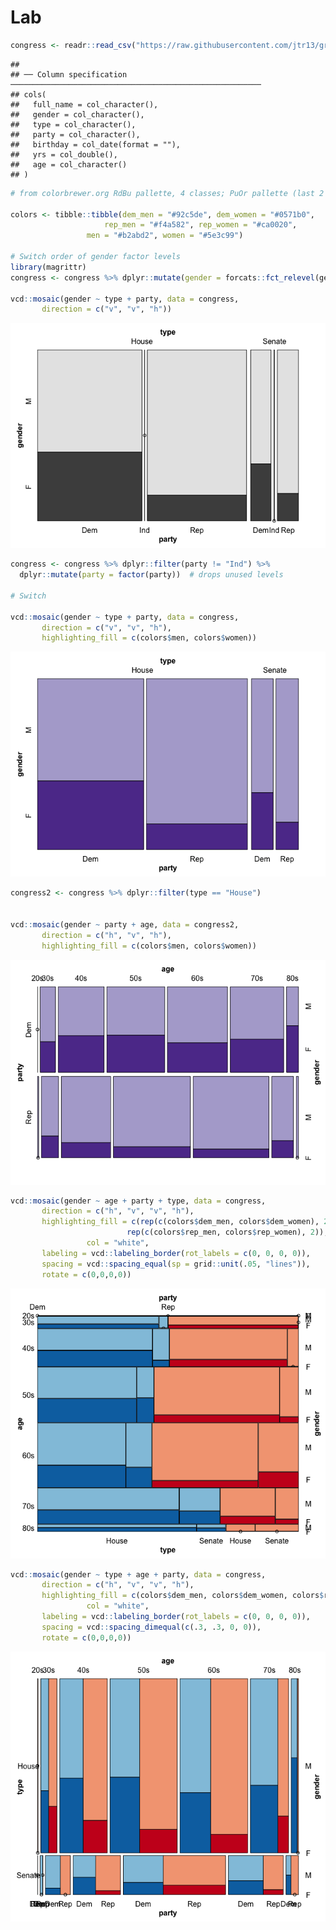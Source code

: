 Lab
================


``` r
congress <- readr::read_csv("https://raw.githubusercontent.com/jtr13/graphcat/main/data/congress.csv")
```

    ## 
    ## ── Column specification ────────────────────────────────────────────────────────
    ## cols(
    ##   full_name = col_character(),
    ##   gender = col_character(),
    ##   type = col_character(),
    ##   party = col_character(),
    ##   birthday = col_date(format = ""),
    ##   yrs = col_double(),
    ##   age = col_character()
    ## )

``` r
# from colorbrewer.org RdBu pallette, 4 classes; PuOr pallette (last 2 of 4 classes)

colors <- tibble::tibble(dem_men = "#92c5de", dem_women = "#0571b0",
                     rep_men = "#f4a582", rep_women = "#ca0020",
                 men = "#b2abd2", women = "#5e3c99")

# Switch order of gender factor levels
library(magrittr)
congress <- congress %>% dplyr::mutate(gender = forcats::fct_relevel(gender, "M"))

vcd::mosaic(gender ~ type + party, data = congress, 
       direction = c("v", "v", "h"))
```

![](lab-solutions_files/figure-gfm/unnamed-chunk-1-1.png)<!-- -->

``` r
congress <- congress %>% dplyr::filter(party != "Ind") %>% 
  dplyr::mutate(party = factor(party))  # drops unused levels

# Switch

vcd::mosaic(gender ~ type + party, data = congress, 
       direction = c("v", "v", "h"),
       highlighting_fill = c(colors$men, colors$women))
```

![](lab-solutions_files/figure-gfm/unnamed-chunk-2-1.png)<!-- -->

``` r
congress2 <- congress %>% dplyr::filter(type == "House")


vcd::mosaic(gender ~ party + age, data = congress2, 
       direction = c("h", "v", "h"),
       highlighting_fill = c(colors$men, colors$women))
```

![](lab-solutions_files/figure-gfm/unnamed-chunk-3-1.png)<!-- -->

``` r
vcd::mosaic(gender ~ age + party + type, data = congress, 
       direction = c("h", "v", "v", "h"),
       highlighting_fill = c(rep(c(colors$dem_men, colors$dem_women), 2),
                          rep(c(colors$rep_men, colors$rep_women), 2)),
                 col = "white",
       labeling = vcd::labeling_border(rot_labels = c(0, 0, 0, 0)),
       spacing = vcd::spacing_equal(sp = grid::unit(.05, "lines")),
       rotate = c(0,0,0,0)) 
```

![](lab-solutions_files/figure-gfm/unnamed-chunk-4-1.png)<!-- -->

``` r
vcd::mosaic(gender ~ type + age + party, data = congress, 
       direction = c("h", "v", "v", "h"),
       highlighting_fill = c(colors$dem_men, colors$dem_women, colors$rep_men, colors$rep_women),
                 col = "white",
       labeling = vcd::labeling_border(rot_labels = c(0, 0, 0, 0)),
       spacing = vcd::spacing_dimequal(c(.3, .3, 0, 0)),
       rotate = c(0,0,0,0)) 
```

![](lab-solutions_files/figure-gfm/unnamed-chunk-5-1.png)<!-- -->
